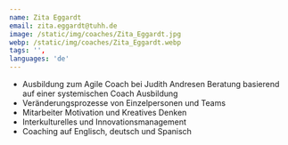 ```yaml
---
name: Zita Eggardt
email: zita.eggardt@tuhh.de
image: /static/img/coaches/Zita_Eggardt.jpg
webp: /static/img/coaches/Zita_Eggardt.webp
tags: '',
languages: 'de'
---
```


<ul><li>Ausbildung zum Agile Coach bei Judith Andresen Beratung basierend auf einer systemischen Coach Ausbildung</li><li>Veränderungsprozesse von Einzelpersonen und Teams</li><li>Mitarbeiter Motivation und Kreatives Denken</li><li>Interkulturelles und Innovationsmanagement</li><li>Coaching auf Englisch, deutsch und Spanisch</li></ul>